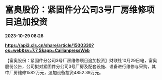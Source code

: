 # 富奥股份：紧固件分公司3号厂房维修项目追加投资

**2023-10-29 08:28**

**https://api3.cls.cn/share/article/1500330?os=web&sv=7.7.5&app=CailianpressWeb**

【富奥股份：紧固件分公司3号厂房维修项目追加投资】财联社10月29日电，富奥股份公告，公司拟对紧固件分公司3号厂房及配套设施、设备进行维修与采购，其中厂房维修1582万元，追加设备投资4852.39万元。